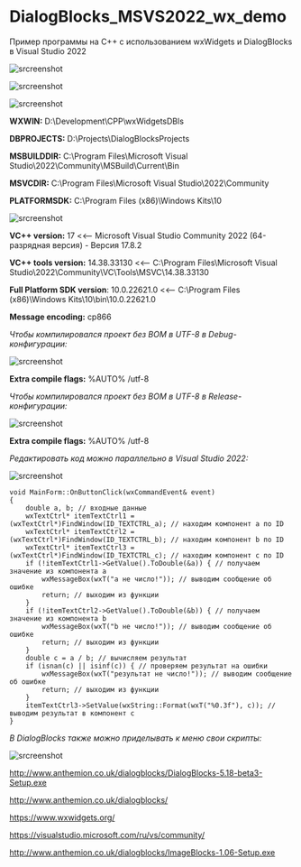 # DialogBlocks_MSVS2022_wx_demo
Пример программы на C++ с использованием wxWidgets и DialogBlocks в Visual Studio 2022

![srcreenshot](screenshot1.png)

![srcreenshot](screenshot2.png)

![srcreenshot](screenshot3.png)

**WXWIN:** D:\Development\CPP\wxWidgetsDBls

**DBPROJECTS:** D:\Projects\DialogBlocksProjects

**MSBUILDDIR:** C:\Program Files\Microsoft Visual Studio\2022\Community\MSBuild\Current\Bin

**MSVCDIR:** C:\Program Files\Microsoft Visual Studio\2022\Community

**PLATFORMSDK:** C:\Program Files (x86)\Windows Kits\10

![srcreenshot](screenshot4.png)

**VC++ version:** 17 <<-- Microsoft Visual Studio Community 2022 (64-разрядная версия) - Версия 17.8.2

**VC++ tools version:** 14.38.33130 <<-- C:\Program Files\Microsoft Visual Studio\2022\Community\VC\Tools\MSVC\14.38.33130

**Full Platform SDK version**: 10.0.22621.0 <<-- C:\Program Files (x86)\Windows Kits\10\bin\10.0.22621.0

**Message encoding:** cp866

*Чтобы компилировался проект без BOM в UTF-8 в Debug-конфигурации:*

![srcreenshot](screenshot6.png)

**Extra compile flags:** %AUTO% /utf-8

*Чтобы компилировался проект без BOM в UTF-8 в Release-конфигурации:*

![srcreenshot](screenshot7.png)

**Extra compile flags:** %AUTO% /utf-8

*Редактировать код можно параллельно в Visual Studio 2022:*

![srcreenshot](screenshot5.png)

```
void MainForm::OnButtonClick(wxCommandEvent& event)
{
	double a, b; // входные данные
	wxTextCtrl* itemTextCtrl1 = (wxTextCtrl*)FindWindow(ID_TEXTCTRL_a); // находим компонент a по ID
	wxTextCtrl* itemTextCtrl2 = (wxTextCtrl*)FindWindow(ID_TEXTCTRL_b); // находим компонент b по ID
	wxTextCtrl* itemTextCtrl3 = (wxTextCtrl*)FindWindow(ID_TEXTCTRL_c); // находим компонент c по ID
	if (!itemTextCtrl1->GetValue().ToDouble(&a)) { // получаем значение из компонента a
		wxMessageBox(wxT("a не число!")); // выводим сообщение об ошибке
		return; // выходим из функции
	}
	if (!itemTextCtrl2->GetValue().ToDouble(&b)) { // получаем значение из компонента b
		wxMessageBox(wxT("b не число!")); // выводим сообщение об ошибке
		return; // выходим из функции
	}
	double c = a / b; // вычисляем результат
	if (isnan(c) || isinf(c)) { // проверяем результат на ошибки
		wxMessageBox(wxT("результат не число!")); // выводим сообщение об ошибке
		return; // выходим из функции
	}
	itemTextCtrl3->SetValue(wxString::Format(wxT("%0.3f"), c)); // выводим результат в компонент c
}
```

*В DialogBlocks также можно приделывать к меню свои скрипты:*

![srcreenshot](vcxproj_fix.png)

http://www.anthemion.co.uk/dialogblocks/DialogBlocks-5.18-beta3-Setup.exe

http://www.anthemion.co.uk/dialogblocks/

https://www.wxwidgets.org/

https://visualstudio.microsoft.com/ru/vs/community/

http://www.anthemion.co.uk/dialogblocks/ImageBlocks-1.06-Setup.exe
